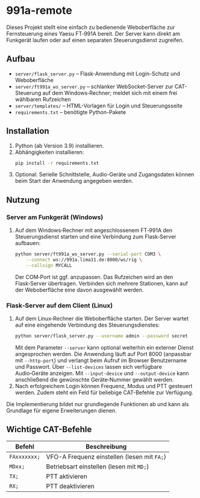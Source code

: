 # 991a-remote

Dieses Projekt stellt eine einfach zu bedienende Weboberfläche zur Fernsteuerung eines Yaesu FT‑991A bereit. Der Server kann direkt am Funkgerät laufen oder auf einen separaten Steuerungsdienst zugreifen.

## Aufbau

- `server/flask_server.py` – Flask-Anwendung mit Login-Schutz und Weboberfläche
- `server/ft991a_ws_server.py` – schlanker WebSocket-Server zur CAT-Steuerung auf dem Windows‑Rechner; meldet sich mit einem frei wählbaren Rufzeichen
- `server/templates/` – HTML-Vorlagen für Login und Steuerungsseite
- `requirements.txt` – benötigte Python-Pakete

## Installation

1. Python (ab Version 3.9) installieren.
2. Abhängigkeiten installieren:
   ```bash
   pip install -r requirements.txt
   ```
3. Optional: Serielle Schnittstelle, Audio-Geräte und Zugangsdaten können beim Start der Anwendung angegeben werden.

## Nutzung

### Server am Funkgerät (Windows)

1. Auf dem Windows‑Rechner mit angeschlossenem FT‑991A den Steuerungsdienst starten und
   eine Verbindung zum Flask‑Server aufbauen:
   ```bash
   python server/ft991a_ws_server.py --serial-port COM3 \
       --connect ws://991a.lima11.de:8000/ws/rig \
       --callsign MYCALL
   ```
   Der COM‑Port ist ggf. anzupassen.
   Das Rufzeichen wird an den Flask‑Server übertragen. Verbinden sich mehrere
   Stationen, kann auf der Weboberfläche eine davon ausgewählt werden.

### Flask‑Server auf dem Client (Linux)

1. Auf dem Linux‑Rechner die Weboberfläche starten. Der Server wartet auf eine eingehende Verbindung des Steuerungsdienstes:
   ```bash
   python server/flask_server.py --username admin --password secret
   ```
   Mit dem Parameter `--server` kann optional weiterhin ein externer Dienst angesprochen werden. Die Anwendung läuft auf Port 8000 (anpassbar mit `--http-port`) und verlangt beim Aufruf im Browser Benutzername und Passwort.
   Über `--list-devices` lassen sich verfügbare Audio‑Geräte anzeigen. Mit
   `--input-device` und `--output-device` kann anschließend die gewünschte
   Geräte‑Nummer gewählt werden.
2. Nach erfolgreichem Login können Frequenz, Modus und PTT gesteuert werden. Zudem steht ein Feld für beliebige CAT-Befehle zur Verfügung.

Die Implementierung bildet nur grundlegende Funktionen ab und kann als Grundlage für eigene Erweiterungen dienen.

## Wichtige CAT-Befehle

| Befehl | Beschreibung |
| ------ | ------------ |
| `FAxxxxxxx;` | VFO-A Frequenz einstellen (lesen mit `FA;`) |
| `MDxx;` | Betriebsart einstellen (lesen mit `MD;`) |
| `TX;` | PTT aktivieren |
| `RX;` | PTT deaktivieren |
